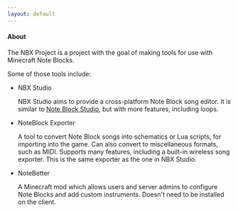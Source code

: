 ```yaml
---
layout: default
---
```

#### About
The NBX Project is a project with the goal of making tools for use with Minecraft Note Blocks.

Some of those tools include:

- NBX Studio

    NBX Studio aims to provide a cross-platform Note Block song editor. It is similar to [Note Block Studio](http://www.stuffbydavid.com/mcnbs),
    but with more features, including loops.
- NoteBlock Exporter

    A tool to convert Note Block songs into schematics or Lua scripts, for importing into the game. Can also convert to miscellaneous formats, such as MIDI.
    Supports many features, including a built-in wireless song exporter. This is the same exporter as the one in NBX Studio.
- NoteBetter

    A Minecraft mod which allows users and server admins to configure Note Blocks and add custom instruments. Doesn't need to be installed on the client.
